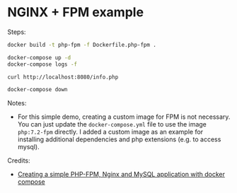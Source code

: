 # NGINX + FPM example

Steps:

```sh
docker build -t php-fpm -f Dockerfile.php-fpm .

docker-compose up -d
docker-compose logs -f

curl http://localhost:8080/info.php

docker-compose down
```

Notes:
- For this simple demo, creating a custom image for FPM is not necessary.  You can just update the `docker-compose.yml` file to use the image `php:7.2-fpm` directly.  I added a custom image as an example for installing additional dependencies and php extensions (e.g. to access mysql).

Credits:
- [Creating a simple PHP-FPM, Nginx and MySQL application with docker compose](http://www.inanzzz.com/index.php/post/zpbw/creating-a-simple-php-fpm-nginx-and-mysql-application-with-docker-compose)